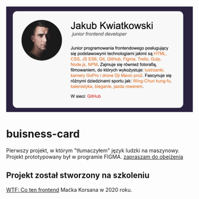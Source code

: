 ![my-buisness-card](https://github.com/kwiatkowski1981/buisness-card/blob/master/img/bez%20nazwy.png)


# buisness-card

Pierwszy projekt, w którym "tłumaczyłem" język ludzki na maszynowy.
Projekt prototypowany był w programie FIGMA.
[zapraszam do obejżenia](https://kwiatkowski1981.github.io/buisness-card/) 


## Projekt został stworzony na szkoleniu 
[WTF: Co ten frontend](https://cotenfrontend.pl/) Maćka Korsana w 2020 roku.
